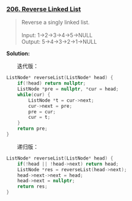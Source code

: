 ### [206. Reverse Linked List](https://leetcode.com/problems/reverse-linked-list/description/)

> Reverse a singly linked list.\
> \
> Input: 1->2->3->4->5->NULL\
> Output: 5->4->3->2->1->NULL

**Solution:**

&emsp;&emsp;迭代版：
```cpp
ListNode* reverseList(ListNode* head) {
    if(!head) return nullptr;
    ListNode *pre = nullptr, *cur = head;    
    while(cur) {
        ListNode *t = cur->next;
        cur->next = pre;
        pre = cur;
        cur = t;
    }
    return pre;
}
```
&emsp;&emsp;递归版：
```cpp
ListNode* reverseList(ListNode* head) {
    if(!head || !head->next) return head;
    ListNode *res = reverseList(head->next);
    head->next->next = head;
    head->next = nullptr;
    return res;
}
```
